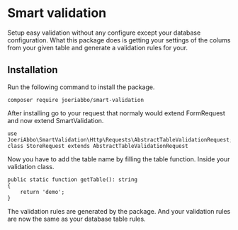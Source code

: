 # Smart validation

Setup easy validation without any configure except your database configuration.
What this package does is getting your settings of the colums from your given table and generate a validation rules for
your.

## Installation

Run the following command to install the package.

```
composer require joeriabbo/smart-validation
```

After installing go to your request that normaly would extend FormRequest and now extend SmartValidation.

```
use JoeriAbbo\SmartValidation\Http\Requests\AbstractTableValidationRequest;
class StoreRequest extends AbstractTableValidationRequest
```

Now you have to add the table name by filling the table function.
Inside your validation class.

```
public static function getTable(): string
{
    return 'demo';
}
```

The validation rules are generated by the package. And your validation rules are now the same as your database table
rules.